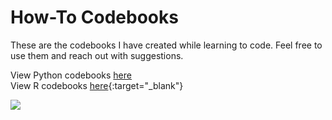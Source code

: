 # How-To Codebooks
These are the codebooks I have created while learning to code. Feel free to use them and reach out with suggestions.

View Python codebooks <a href="http://nbviewer.jupyter.org/" target="_blank">here</a>  
View R codebooks [here](http://htmlpreview.github.io/){:target="_blank"}

![](https://www.zozitdat.nl/wp-content/uploads/2015/12/Kinderen-leren-programmeren-met-deze-apps-en-websites.jpg)
